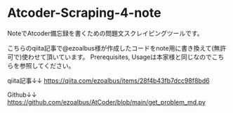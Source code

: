 # Atcoder-Scraping-4-note
NoteでAtcoder備忘録を書くための問題文スクレイピングツールです。

こちらのqiita記事で@ezoalbus様が作成したコードをnote用に書き換えて(無許可で)使わせて頂いています。
Prerequisites, Usageは本家様と同じなのでこちらを参照してください。

qiita記事↓↓
https://qiita.com/ezoalbus/items/28f4b43fb7dcc98f8bd6

Github↓↓
https://github.com/ezoalbus/AtCoder/blob/main/get_problem_md.py